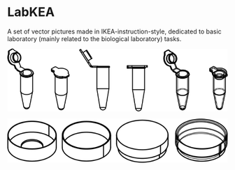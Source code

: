 # LabKEA
A set of vector pictures made in IKEA-instruction-style, dedicated to basic laboratory (mainly related to the biological laboratory) tasks.


![Eppendorfs](https://github.com/arteys/LabKEA/blob/main/Thumbnail%20Images/Eppendorf%201.5%20ml.png?raw=true)

![35 mm dishes](https://github.com/arteys/LabKEA/blob/main/Thumbnail%20Images/35%20mm%20dishes.png?raw=true)
